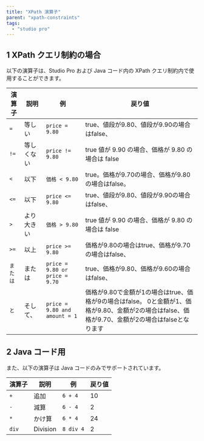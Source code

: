 ```yaml
---
title: "XPath 演算子"
parent: "xpath-constraints"
tags:
  - "studio pro"
---
```


## 1 XPath クエリ制約の場合

以下の演算子は、Studio Pro および Java コード内の XPath クエリ制約内で使用することができます。

| 演算子     | 説明    | 例                              | 戻り値                                                                                         |
| ------- | ----- | ------------------------------ | ------------------------------------------------------------------------------------------- |
| `=`     | 等しい   | `price = 9.80`                 | true、値段が9.80、値段が9.90の場合はfalse、                                                              |
| `!=`    | 等しくない | `price != 9.80`                | true 値が 9.90 の場合、価格が 9.80 の場合は false                                                        |
| `<`  | 以下    | `価格 < 9.80`                 | true。価格が9.70の場合、価格が9.80の場合はfalse。                                                           |
| `<=` | 以下    | `price <= 9.80`             | true、値段が9.80、値段が9.90の場合はfalse、                                                              |
| `>`  | より大きい | `価格 > 9.80`                 | true 値が 9.90 の場合、価格が 9.80 の場合は false                                                        |
| `>=` | 以上    | `price >= 9.80`             | 価格が9.80の場合はtrue、価格が9.70の場合はfalse、                                                           |
| `または`   | または   | `price = 9.80 or price = 9.70` | true、価格が9.80、価格が9.60の場合はfalse、                                                              |
| `と`     | そして、  | `price = 9.80 and amount = 1`  | 価格が9.80で金額が1の場合はtrue、価格が9の場合はfalse。 0と金額が1、価格が9.80、金額が2の場合はfalse、価格が9.70、金額が2の場合はfalseとなります |

## 2 Java コード用

また、以下の演算子は Java コードのみでサポートされています。

| 演算子   | 説明       | 例         | 戻り値 |
| ----- | -------- | --------- | --- |
| `+`   | 追加       | `6 + 4`   | 10  |
| `-`   | 減算       | `6 - 4`   | 2   |
| `*`   | かけ算      | `6 * 4`   | 24  |
| `div` | Division | `8 div 4` | 2   |
